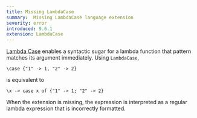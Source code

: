 ```yaml
---
title: Missing LambdaCase
summary:  Missing LambdaCase language extension
severity: error
introduced: 9.6.1
extension: LambdaCase
---
```


[Lambda Case](https://ghc.gitlab.haskell.org/ghc/doc/users_guide/exts/lambda_case.html)
enables a syntactic sugar for a lambda function that pattern matches its argument immediately.
Using `LambdaCase`,
```
\case {"1" -> 1, "2" -> 2}
```
is equivalent to
```
\x -> case x of {"1" -> 1; "2" -> 2}
```

When the extension is missing, the expression is interpreted as a regular lambda expression that is incorrectly formatted.